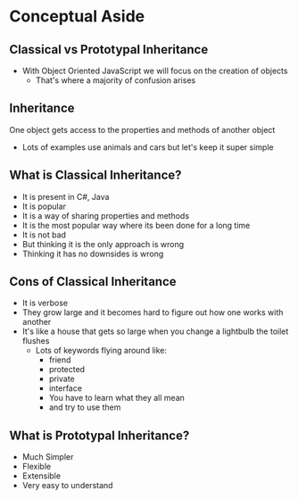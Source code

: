 # Conceptual Aside
## Classical vs Prototypal Inheritance
* With Object Oriented JavaScript we will focus on the creation of objects
    - That's where a majority of confusion arises

## Inheritance
One object gets access to the properties and methods of another object

* Lots of examples use animals and cars but let's keep it super simple

## What is Classical Inheritance?
* It is present in C#, Java
* It is popular
* It is a way of sharing properties and methods
* It is the most popular way where its been done for a long time
* It is not bad
* But thinking it is the only approach is wrong
* Thinking it has no downsides is wrong

## Cons of Classical Inheritance
* It is verbose
* They grow large and it becomes hard to figure out how one works with another
* It's like a house that gets so large when you change a lightbulb the toilet flushes
    - Lots of keywords flying around like:
        + friend
        + protected
        + private
        + interface
        + You have to learn what they all mean
        + and try to use them

## What is Prototypal Inheritance?
* Much Simpler
* Flexible
* Extensible
* Very easy to understand
